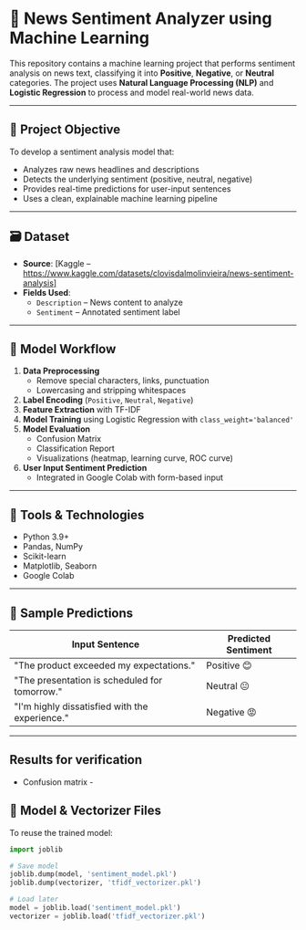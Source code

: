 
# 📰 News Sentiment Analyzer using Machine Learning

This repository contains a machine learning project that performs sentiment analysis on news text, classifying it into **Positive**, **Negative**, or **Neutral** categories. The project uses **Natural Language Processing (NLP)** and **Logistic Regression** to process and model real-world news data.

---

## 📌 Project Objective

To develop a sentiment analysis model that:
- Analyzes raw news headlines and descriptions
- Detects the underlying sentiment (positive, neutral, negative)
- Provides real-time predictions for user-input sentences
- Uses a clean, explainable machine learning pipeline

---

## 🗃️ Dataset

- **Source**: [Kaggle – https://www.kaggle.com/datasets/clovisdalmolinvieira/news-sentiment-analysis]
- **Fields Used**:
  - `Description` – News content to analyze
  - `Sentiment` – Annotated sentiment label

---

## 🧠 Model Workflow

1. **Data Preprocessing**
   - Remove special characters, links, punctuation
   - Lowercasing and stripping whitespaces
2. **Label Encoding** (`Positive`, `Neutral`, `Negative`)
3. **Feature Extraction** with TF-IDF
4. **Model Training** using Logistic Regression with `class_weight='balanced'`
5. **Model Evaluation**
   - Confusion Matrix
   - Classification Report
   - Visualizations (heatmap, learning curve, ROC curve)
6. **User Input Sentiment Prediction**
   - Integrated in Google Colab with form-based input

---

## 🔧 Tools & Technologies

- Python 3.9+
- Pandas, NumPy
- Scikit-learn
- Matplotlib, Seaborn
- Google Colab

---

## 🧪 Sample Predictions

| Input Sentence                                      | Predicted Sentiment |
|----------------------------------------------------|----------------------|
| "The product exceeded my expectations."            | Positive 😊           |
| "The presentation is scheduled for tomorrow."      | Neutral 😐            |
| "I'm highly dissatisfied with the experience."     | Negative 😡           |

---

## Results for verification
   - Confusion matrix -
## 💾 Model & Vectorizer Files
  
To reuse the trained model:
```python
import joblib

# Save model
joblib.dump(model, 'sentiment_model.pkl')
joblib.dump(vectorizer, 'tfidf_vectorizer.pkl')

# Load later
model = joblib.load('sentiment_model.pkl')
vectorizer = joblib.load('tfidf_vectorizer.pkl')



